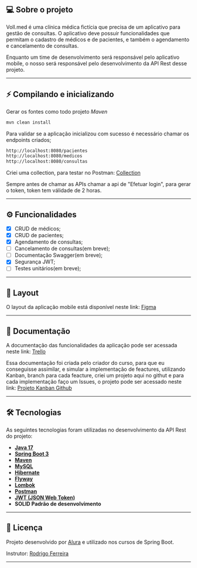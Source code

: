 ## 💻 Sobre o projeto

Voll.med é uma clínica médica fictícia que precisa de um aplicativo para gestão de consultas. O aplicativo deve possuir funcionalidades que permitam o cadastro de médicos e de pacientes, e também o agendamento e cancelamento de consultas.

Enquanto um time de desenvolvimento será responsável pelo aplicativo mobile, o nosso será responsável pelo desenvolvimento da API Rest desse projeto.

---

## ⚡ Compilando e inicializando

Gerar os fontes como todo projeto _Maven_
```bash
mvn clean install
```
Para validar se a aplicação inicializou com sucesso é necessário chamar os endpoints criados;
```bash
http://localhost:8080/pacientes
http://localhost:8080/medicos
http://localhost:8080/consultas
```

Criei uma collection, para testar no Postman: <a href="https://github.com/pedrorafante/medVoll/blob/main/src/main/resources/collection/VollMed.postman_collection.json"> Collection </a>

Sempre antes de chamar as APIs chamar a api de "Efetuar login", para gerar o token, token tem válidade de 2 horas.

---

## ⚙️ Funcionalidades

- [x] CRUD de médicos;
- [x] CRUD de pacientes;
- [x] Agendamento de consultas;
- [ ] Cancelamento de consultas(em breve);
- [ ] Documentação Swagger(em breve);
- [x] Segurança JWT;
- [ ] Testes unitários(em breve);

---

## 🎨 Layout

O layout da aplicação mobile está disponível neste link: <a href="https://www.figma.com/file/N4CgpJqsg7gjbKuDmra3EV/Voll.med">Figma</a>

---

## 📄 Documentação

A documentação das funcionalidades da aplicação pode ser acessada neste link: <a href="https://trello.com/b/O0lGCsKb/api-voll-med">Trello</a>

Essa documentação foi criada pelo criador do curso, para que eu conseguisse assimilar, e simular a implementação de feactures, utilizando Kanban, branch para cada feacture, criei um projeto aqui no githut e para cada implementação faço um Issues, o projeto pode ser acessado neste link: <a href="https://github.com/users/pedrorafante/projects/1"> Projeto Kanban Github</a>

---

## 🛠 Tecnologias

As seguintes tecnologias foram utilizadas no desenvolvimento da API Rest do projeto:

- **[Java 17](https://www.oracle.com/java)**
- **[Spring Boot 3](https://spring.io/projects/spring-boot)**
- **[Maven](https://maven.apache.org)**
- **[MySQL](https://www.mysql.com)**
- **[Hibernate](https://hibernate.org)**
- **[Flyway](https://flywaydb.org)**
- **[Lombok](https://projectlombok.org)**
- **[Postman](https://www.postman.com)**
- **[JWT (JSON Web Token)](https://jwt.io/)**
- **SOLID Padrão de desenvolvimento**
---

## 📝 Licença

Projeto desenvolvido por [Alura](https://www.alura.com.br) e utilizado nos cursos de Spring Boot.

Instrutor: [Rodrigo Ferreira](https://cursos.alura.com.br/user/rodrigo-ferreira) 

---
